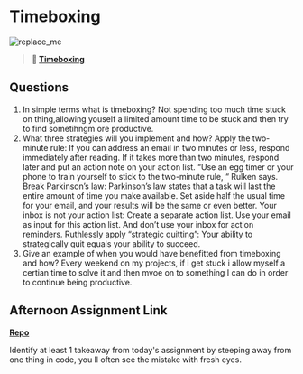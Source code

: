 # Timeboxing

![replace_me](https://codeworks.blob.core.windows.net/public/assets/img/illustrations/placeholder.svg)
> **📖 [Timeboxing](https://codeworksacademy.com/fs-student-guide/resources/wk5/03-Timeboxing)**

## Questions

1. In simple terms what is timeboxing?
Not spending too much time stuck on thing,allowing youself a limited amount time to be stuck and then try to find sometihngm ore productive. 
2. What three strategies will you implement and how?
Apply the two-minute rule: If you can address an email in two minutes or less, respond immediately after reading. If it takes more than two minutes, respond later and put an action note on your action list. “Use an egg timer or your phone to train yourself to stick to the two-minute rule, “ Rulken says.
Break Parkinson’s law: Parkinson’s law states that a task will last the entire amount of time you make available. Set aside half the usual time for your email, and your results will be the same or even better.
Your inbox is not your action list: Create a separate action list. Use your email as input for this action list. And don’t use your inbox for action reminders.
Ruthlessly apply “strategic quitting”: Your ability to strategically quit equals your ability to succeed. 
3. Give an example of when you would have benefitted from timeboxing and how? 
Every weekend on my projects, if i get stuck i allow myself a certian time to solve it and then mvoe on to something I can do in order to continue being productive. 
## Afternoon Assignment Link

**[Repo](https://github.com/Aiden6408/galaxies.git)**

Identify at least 1 takeaway from today's assignment
by steeping away from one thing in code, you ll often see the mistake with fresh eyes. 